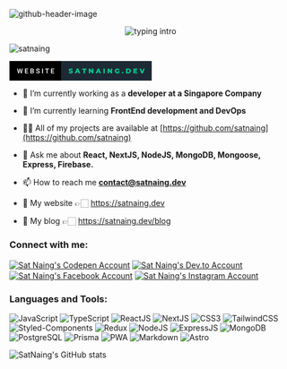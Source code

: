 ![github-header-image](https://user-images.githubusercontent.com/53733092/172211221-eeb91d81-b3fd-47dc-b862-e781876f2a8f.png)


<p align="center">
<img src="https://readme-typing-svg.herokuapp.com?color=08CE90&center=true&vCenter=true&lines=Hello+everyone!!!;My+name's+Sat+Naing.;I'm+a+full-stack+developer." alt="typing intro">
</p>
<p align="left"> <img src="https://komarev.com/ghpvc/?username=satnaing&label=Profile%20views&color=0e75b6&style=flat-square" alt="satnaing" /></p>

<a href="https://satnaing.dev" target="blank"><svg xmlns="http://www.w3.org/2000/svg" width="253.91" height="35" viewBox="0 0 253.91 35"><rect class="svg__rect" x="0" y="0" width="94.22" height="35" fill="#000000"/><rect class="svg__rect" x="92.22" y="0" width="161.69" height="35" fill="#1D2A35"/><path class="svg__text" d="M15.60 22L13.63 13.47L15.10 13.47L16.43 19.88L18.06 13.47L19.30 13.47L20.91 19.89L22.22 13.47L23.69 13.47L21.72 22L20.31 22L18.68 15.77L17.02 22L15.60 22ZM33.34 22L27.76 22L27.76 13.47L33.30 13.47L33.30 14.66L29.25 14.66L29.25 17.02L32.75 17.02L32.75 18.19L29.25 18.19L29.25 20.82L33.34 20.82L33.34 22ZM40.65 22L37.54 22L37.54 13.47L40.46 13.47Q41.91 13.47 42.66 14.05Q43.42 14.63 43.42 15.78L43.42 15.78Q43.42 16.36 43.10 16.83Q42.79 17.30 42.18 17.56L42.18 17.56Q42.87 17.75 43.25 18.26Q43.63 18.78 43.63 19.51L43.63 19.51Q43.63 20.71 42.85 21.36Q42.08 22 40.65 22L40.65 22ZM39.02 18.15L39.02 20.82L40.67 20.82Q41.36 20.82 41.76 20.47Q42.15 20.13 42.15 19.51L42.15 19.51Q42.15 18.18 40.79 18.15L40.79 18.15L39.02 18.15ZM39.02 14.66L39.02 17.06L40.47 17.06Q41.16 17.06 41.55 16.75Q41.94 16.43 41.94 15.86L41.94 15.86Q41.94 15.23 41.58 14.95Q41.22 14.66 40.46 14.66L40.46 14.66L39.02 14.66ZM47.66 19.42L47.66 19.42L49.14 19.42Q49.14 20.15 49.63 20.55Q50.11 20.95 51.00 20.95L51.00 20.95Q51.78 20.95 52.17 20.63Q52.56 20.32 52.56 19.80L52.56 19.80Q52.56 19.24 52.16 18.94Q51.76 18.63 50.73 18.32Q49.70 18.01 49.09 17.63L49.09 17.63Q47.93 16.90 47.93 15.72L47.93 15.72Q47.93 14.69 48.77 14.02Q49.61 13.35 50.95 13.35L50.95 13.35Q51.84 13.35 52.54 13.68Q53.23 14.01 53.63 14.61Q54.03 15.22 54.03 15.96L54.03 15.96L52.56 15.96Q52.56 15.29 52.14 14.91Q51.72 14.54 50.94 14.54L50.94 14.54Q50.21 14.54 49.81 14.85Q49.41 15.16 49.41 15.71L49.41 15.71Q49.41 16.18 49.84 16.50Q50.28 16.81 51.27 17.10Q52.27 17.40 52.87 17.78Q53.48 18.16 53.76 18.65Q54.04 19.13 54.04 19.79L54.04 19.79Q54.04 20.86 53.22 21.49Q52.40 22.12 51.00 22.12L51.00 22.12Q50.08 22.12 49.30 21.77Q48.52 21.43 48.09 20.83Q47.66 20.22 47.66 19.42ZM59.89 22L58.41 22L58.41 13.47L59.89 13.47L59.89 22ZM66.38 14.66L63.75 14.66L63.75 13.47L70.51 13.47L70.51 14.66L67.85 14.66L67.85 22L66.38 22L66.38 14.66ZM79.85 22L74.27 22L74.27 13.47L79.81 13.47L79.81 14.66L75.75 14.66L75.75 17.02L79.26 17.02L79.26 18.19L75.75 18.19L75.75 20.82L79.85 20.82L79.85 22Z" fill="#FFFFFF"/><path class="svg__text" d="M105.82 21.24L105.82 21.24L106.60 19.49Q107.16 19.86 107.91 20.09Q108.65 20.32 109.37 20.32L109.37 20.32Q110.74 20.32 110.74 19.64L110.74 19.64Q110.74 19.28 110.35 19.11Q109.96 18.93 109.10 18.74L109.10 18.74Q108.15 18.53 107.51 18.30Q106.88 18.06 106.42 17.55Q105.97 17.03 105.97 16.16L105.97 16.16Q105.97 15.39 106.39 14.77Q106.81 14.15 107.64 13.79Q108.48 13.43 109.68 13.43L109.68 13.43Q110.51 13.43 111.32 13.62Q112.12 13.80 112.74 14.17L112.74 14.17L112.00 15.93Q110.80 15.28 109.67 15.28L109.67 15.28Q108.96 15.28 108.64 15.49Q108.32 15.70 108.32 16.04L108.32 16.04Q108.32 16.37 108.70 16.54Q109.09 16.71 109.94 16.89L109.94 16.89Q110.90 17.10 111.53 17.33Q112.16 17.56 112.62 18.07Q113.08 18.58 113.08 19.46L113.08 19.46Q113.08 20.21 112.66 20.83Q112.24 21.44 111.40 21.80Q110.56 22.17 109.36 22.17L109.36 22.17Q108.34 22.17 107.38 21.92Q106.42 21.67 105.82 21.24ZM119.08 22L116.65 22L120.36 13.60L122.70 13.60L126.42 22L123.95 22L123.29 20.37L119.74 20.37L119.08 22ZM121.51 15.93L120.43 18.61L122.59 18.61L121.51 15.93ZM132.36 15.48L129.78 15.48L129.78 13.60L137.30 13.60L137.30 15.48L134.74 15.48L134.74 22L132.36 22L132.36 15.48ZM144.01 22L141.68 22L141.68 13.60L143.63 13.60L147.34 18.07L147.34 13.60L149.67 13.60L149.67 22L147.72 22L144.01 17.52L144.01 22ZM156.25 22L153.82 22L157.53 13.60L159.87 13.60L163.59 22L161.12 22L160.46 20.37L156.91 20.37L156.25 22ZM158.69 15.93L157.60 18.61L159.76 18.61L158.69 15.93ZM170.12 22L167.74 22L167.74 13.60L170.12 13.60L170.12 22ZM177.63 22L175.30 22L175.30 13.60L177.25 13.60L180.96 18.07L180.96 13.60L183.29 13.60L183.29 22L181.34 22L177.63 17.52L177.63 22ZM188.02 17.80L188.02 17.80Q188.02 16.54 188.62 15.54Q189.22 14.55 190.29 13.99Q191.36 13.43 192.70 13.43L192.70 13.43Q193.88 13.43 194.81 13.83Q195.75 14.22 196.37 14.97L196.37 14.97L194.86 16.33Q194.02 15.40 192.84 15.40L192.84 15.40Q192.83 15.40 192.82 15.40L192.82 15.40Q191.74 15.40 191.08 16.06Q190.42 16.71 190.42 17.80L190.42 17.80Q190.42 18.50 190.72 19.04Q191.02 19.59 191.56 19.89Q192.10 20.20 192.80 20.20L192.80 20.20Q193.48 20.20 194.08 19.93L194.08 19.93L194.08 17.62L196.18 17.62L196.18 21.10Q195.46 21.61 194.52 21.89Q193.59 22.17 192.65 22.17L192.65 22.17Q191.33 22.17 190.28 21.61Q189.22 21.05 188.62 20.05Q188.02 19.06 188.02 17.80ZM200.66 20.75L200.66 20.75Q200.66 20.15 201.05 19.78Q201.44 19.41 202.03 19.41L202.03 19.41Q202.62 19.41 203.01 19.78Q203.39 20.15 203.39 20.75L203.39 20.75Q203.39 21.34 203.00 21.72Q202.61 22.11 202.03 22.11L202.03 22.11Q201.45 22.11 201.05 21.72Q200.66 21.34 200.66 20.75ZM212.02 22L208.05 22L208.05 13.60L212.02 13.60Q213.41 13.60 214.47 14.12Q215.54 14.63 216.13 15.58Q216.72 16.53 216.72 17.80L216.72 17.80Q216.72 19.07 216.13 20.02Q215.54 20.97 214.47 21.48Q213.41 22 212.02 22L212.02 22ZM210.43 15.50L210.43 20.10L211.93 20.10Q213.01 20.10 213.66 19.49Q214.31 18.88 214.31 17.80L214.31 17.80Q214.31 16.72 213.66 16.11Q213.01 15.50 211.93 15.50L211.93 15.50L210.43 15.50ZM228.19 22L221.44 22L221.44 13.60L228.04 13.60L228.04 15.44L223.80 15.44L223.80 16.85L227.53 16.85L227.53 18.63L223.80 18.63L223.80 20.17L228.19 20.17L228.19 22ZM235.58 22L231.99 13.60L234.56 13.60L236.84 19.07L239.16 13.60L241.51 13.60L237.92 22L235.58 22Z" fill="#05CE91" x="105.22"/></svg></a>

- 🔭 I’m currently working as a **developer at a Singapore Company**

- 🌱 I’m currently learning **FrontEnd development and DevOps**

- 👨‍💻 All of my projects are available at [https://github.com/satnaing](https://github.com/satnaing)

- 💬 Ask me about **React, NextJS, NodeJS, MongoDB, Mongoose, Express, Firebase.**

- 📫 How to reach me **contact@satnaing.dev**

- 🚀 My website 👉🏻 <a href="https://satnaing.dev" target="blank">https://satnaing.dev</a>

- 📰 My blog 👉🏻 <a href="https://satnaing.dev/blog" target="blank">https://satnaing.dev/blog</a>

<h3 align="left">Connect with me:</h3>
<p align="left">
<a href="https://codepen.io/satnaing" target="blank"><img align="center" src="https://img.shields.io/badge/CodePen-000000.svg?style=for-the-badge&logo=CodePen&logoColor=white" alt="Sat Naing's Codepen Account" /></a>
<a href="https://dev.to/satnaing" target="blank"><img align="center" src="https://img.shields.io/badge/dev.to-0A0A0A.svg?style=for-the-badge&logo=devdotto&logoColor=white" alt="Sat Naing's Dev.to Account"/></a>
<a href="https://fb.com/satnaing.dev" target="blank"><img align="center" src="https://img.shields.io/badge/Facebook-1877F2.svg?style=for-the-badge&logo=Facebook&logoColor=white" alt="Sat Naing's Facebook Account" /></a>
<a href="https://instagram.com/satnaing.dev" target="blank"><img align="center" src="https://img.shields.io/badge/Instagram-E4405F.svg?style=for-the-badge&logo=Instagram&logoColor=white" alt="Sat Naing's Instagram Account" /></a>
</p>

<h3 align="left">Languages and Tools:</h3>
<p><img src="https://img.shields.io/badge/JavaScript-F7DF1E.svg?style=for-the-badge&logo=JavaScript&logoColor=black" alt="JavaScript">
<img src="https://img.shields.io/badge/TypeScript-3178C6.svg?style=for-the-badge&logo=TypeScript&logoColor=white" alt="TypeScript">
<img src="https://img.shields.io/badge/React-61DAFB.svg?style=for-the-badge&logo=React&logoColor=black" alt="ReactJS">
<img src="https://img.shields.io/badge/Next.js-000000.svg?style=for-the-badge&logo=nextdotjs&logoColor=white" alt="NextJS">
<img src="https://img.shields.io/badge/CSS3-1572B6.svg?style=for-the-badge&logo=CSS3&logoColor=white" alt="CSS3">
<img src="https://img.shields.io/badge/Tailwind%20CSS-06B6D4.svg?style=for-the-badge&logo=Tailwind-CSS&logoColor=white" alt="TailwindCSS">
<img src="https://img.shields.io/badge/styledcomponents-DB7093.svg?style=for-the-badge&logo=styled-components&logoColor=white" alt="Styled-Components">
<img src="https://img.shields.io/badge/Redux-764ABC.svg?style=for-the-badge&logo=Redux&logoColor=white" alt="Redux">
<img src="https://img.shields.io/badge/Node.js-339933.svg?style=for-the-badge&logo=nodedotjs&logoColor=white" alt="NodeJS">
<img src="https://img.shields.io/badge/Express-000000.svg?style=for-the-badge&logo=Express&logoColor=white" alt="ExpressJS">
<img src="https://img.shields.io/badge/MongoDB-47A248.svg?style=for-the-badge&logo=MongoDB&logoColor=white" alt="MongoDB">
<img src="https://img.shields.io/badge/PostgreSQL-4169E1.svg?style=for-the-badge&logo=PostgreSQL&logoColor=white" alt="PostgreSQL">
<img src="https://img.shields.io/badge/Prisma-2D3748.svg?style=for-the-badge&logo=Prisma&logoColor=white" alt="Prisma">
<img src="https://img.shields.io/badge/PWA-5A0FC8.svg?style=for-the-badge&logo=PWA&logoColor=white" alt="PWA">
<img src="https://img.shields.io/badge/Markdown-000000.svg?style=for-the-badge&logo=Markdown&logoColor=white" alt="Markdown">
<img src="https://img.shields.io/badge/Astro-FF5D01.svg?style=for-the-badge&logo=astro&logoColor=white" alt="Astro">
</p>

![SatNaing's GitHub stats](https://github-readme-stats.vercel.app/api?username=satnaing&theme=tokyonight)
